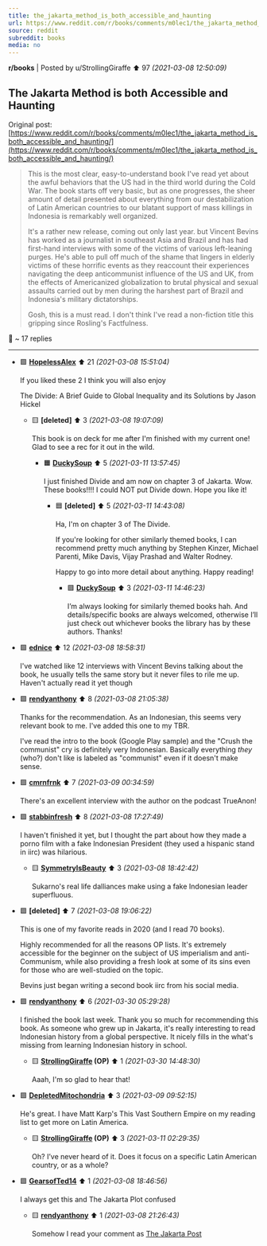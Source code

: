 ```yaml
---
title: the_jakarta_method_is_both_accessible_and_haunting
url: https://www.reddit.com/r/books/comments/m0lec1/the_jakarta_method_is_both_accessible_and_haunting/
source: reddit
subreddit: books
media: no
---
```

**r/books** | Posted by u/StrollingGiraffe ⬆️ 97 _(2021-03-08 12:50:09)_

## The Jakarta Method is both Accessible and Haunting

Original post: [https://www.reddit.com/r/books/comments/m0lec1/the_jakarta_method_is_both_accessible_and_haunting/](https://www.reddit.com/r/books/comments/m0lec1/the_jakarta_method_is_both_accessible_and_haunting/)

> This is the most clear, easy-to-understand book I've read yet about the awful behaviors that the US had in the third world during the Cold War. The book starts off very basic, but as one progresses, the sheer amount of detail presented about everything from our destabilization of Latin American countries to our blatant support of mass killings in Indonesia is remarkably well organized.
> 
> It's a rather new release, coming out only last year. but Vincent Bevins has worked as a journalist in southeast Asia and Brazil and has had first-hand interviews with some of the victims of various left-leaning purges. He's able to pull off much of the shame that lingers in elderly victims of these horrific events as they reaccount their experiences navigating the deep anticommunist influence of the US and UK, from the effects of Americanized globalization to brutal physical and sexual assaults carried out by men during the harshest part of Brazil and Indonesia's military dictatorships. 
> 
> Gosh, this is a must read. I don't think I've read a non-fiction title this gripping since Rosling's Factfulness.

💬 ~ 17 replies

---

* 🟩 **[HopelessAlex](https://www.reddit.com/user/HopelessAlex)** ⬆️ 21 _(2021-03-08 15:51:04)_

	If you liked these 2 I think you will also enjoy  

	The Divide: A Brief Guide to Global Inequality and its Solutions by Jason Hickel

	* 🟨 **[deleted]** ⬆️ 3 _(2021-03-08 19:07:09)_

		This book is on deck for me after I'm finished with my current one! Glad to see a rec for it out in the wild.

		* 🟧 **[DuckySoup](https://www.reddit.com/user/DuckySoup)** ⬆️ 5 _(2021-03-11 13:57:45)_

			I just finished Divide and am now on chapter 3 of Jakarta. Wow. These books!!!! 
			I could NOT put Divide down. Hope you like it!

			* 🟦 **[deleted]** ⬆️ 5 _(2021-03-11 14:43:08)_

				Ha, I'm on chapter 3 of The Divide.
				
				If you're looking for other similarly themed books, I can recommend pretty much anything by Stephen Kinzer, Michael Parenti, Mike Davis, Vijay Prashad and Walter Rodney.
				
				Happy to go into more detail about anything. Happy reading!

				* 🟪 **[DuckySoup](https://www.reddit.com/user/DuckySoup)** ⬆️ 3 _(2021-03-11 14:46:23)_

					I’m always looking for similarly themed books hah. And details/specific books are always welcomed, otherwise I’ll just check out whichever books the library has by these authors. 
					Thanks!

* 🟩 **[ednice](https://www.reddit.com/user/ednice)** ⬆️ 12 _(2021-03-08 18:58:31)_

	I've watched like 12 interviews with Vincent Bevins talking about the book, he usually tells the same story but it never files to rile me up. Haven't actually read it yet though

* 🟩 **[rendyanthony](https://www.reddit.com/user/rendyanthony)** ⬆️ 8 _(2021-03-08 21:05:38)_

	Thanks for the recommendation. As an Indonesian, this seems very relevant book to me. I've added this one to my TBR.

	I've read the intro to the book (Google Play sample) and the "Crush the communist" cry is definitely very Indonesian. Basically everything *they* (who?) don't like is labeled as "communist" even if it doesn't make sense.

* 🟩 **[cmrnfrnk](https://www.reddit.com/user/cmrnfrnk)** ⬆️ 7 _(2021-03-09 00:34:59)_

	There's an excellent interview with the author on the podcast TrueAnon!

* 🟩 **[stabbinfresh](https://www.reddit.com/user/stabbinfresh)** ⬆️ 8 _(2021-03-08 17:27:49)_

	I haven't finished it yet, but I thought the part about how they made a porno film with a fake Indonesian President (they used a hispanic stand in iirc) was hilarious.

	* 🟨 **[SymmetryIsBeauty](https://www.reddit.com/user/SymmetryIsBeauty)** ⬆️ 3 _(2021-03-08 18:42:42)_

		Sukarno's real life dalliances make using a fake Indonesian leader superfluous.

* 🟩 **[deleted]** ⬆️ 7 _(2021-03-08 19:06:22)_

	This is one of my favorite reads in 2020 (and I read 70 books).

	Highly recommended for all the reasons OP lists. It's extremely accessible for the beginner on the subject of US imperialism and anti-Communism, while also providing a fresh look at some of its sins even for those who are well-studied on the topic.

	Bevins just began writing a second book iirc from his social media.

* 🟩 **[rendyanthony](https://www.reddit.com/user/rendyanthony)** ⬆️ 6 _(2021-03-30 05:29:28)_

	I finished the book last week. Thank you so much for recommending this book. As someone who grew up in Jakarta, it's really interesting to read Indonesian history from a global perspective. It nicely fills in the what's missing from learning Indonesian history in school.

	* 🟨 **[StrollingGiraffe](https://www.reddit.com/user/StrollingGiraffe) (OP)** ⬆️ 1 _(2021-03-30 14:48:30)_

		Aaah, I'm so glad to hear that!

* 🟩 **[DepletedMitochondria](https://www.reddit.com/user/DepletedMitochondria)** ⬆️ 3 _(2021-03-09 09:52:15)_

	He's great. I have Matt Karp's This Vast Southern Empire on my reading list to get more on Latin America.

	* 🟨 **[StrollingGiraffe](https://www.reddit.com/user/StrollingGiraffe) (OP)** ⬆️ 3 _(2021-03-11 02:29:35)_

		Oh? I’ve never heard of it. Does it focus on a specific Latin American country, or as a whole?

* 🟩 **[GearsofTed14](https://www.reddit.com/user/GearsofTed14)** ⬆️ 1 _(2021-03-08 18:46:56)_

	I always get this and The Jakarta Plot confused

	* 🟨 **[rendyanthony](https://www.reddit.com/user/rendyanthony)** ⬆️ 1 _(2021-03-08 21:26:43)_

		Somehow I read your comment as [The Jakarta Post](https://www.thejakartapost.com/)


